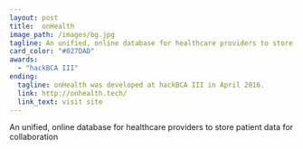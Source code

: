 ```yaml
---
layout: post
title:  onHealth
image_path: /images/bg.jpg
tagline: An unified, online database for healthcare providers to store patient data for collaboration
card_color: "#027DAD"
awards:
  - "hackBCA III"
ending:
  tagline: onHealth was developed at hackBCA III in April 2016.
  link: http://onhealth.tech/
  link_text: visit site
---
```


An unified, online database for healthcare providers to store patient data for collaboration

[onHealth-website]: http://onhealth.tech/
[onHealth-github]: https://github.com/ZacharyEspiritu/hackBCA
[gr-github]: https://github.com/grago1999
